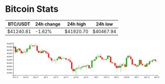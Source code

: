 # Bitcoin Stats

BTC/USDT|24h change|24h high|24h low|
|---|---|---|---|
|$41240.81|-1.62%|$41920.70|$40467.94|

<img src="./chart.svg">
